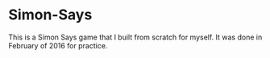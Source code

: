# Simon-Says
This is a Simon Says game that I built from scratch for myself. It was done in February of 2016 for practice.
